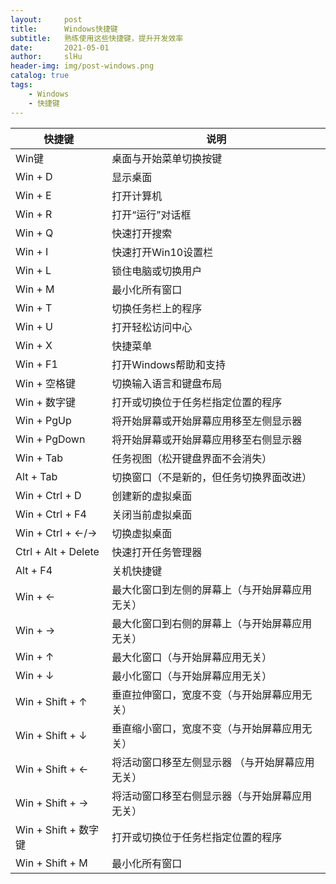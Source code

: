 ```yaml
---
layout:     post
title:      Windows快捷键
subtitle:   熟练使用这些快捷键，提升开发效率
date:       2021-05-01
author:     slHu
header-img: img/post-windows.png
catalog: true
tags:
    - Windows
    - 快捷键
---
```


快捷键 | 说明 
---|---
Win键 | 桌面与开始菜单切换按键
Win + D | 显示桌面
Win + E | 打开计算机
Win + R | 打开“运行”对话框
Win + Q | 快速打开搜索
Win + I | 快速打开Win10设置栏
Win + L | 锁住电脑或切换用户
Win + M | 最小化所有窗口
Win + T | 切换任务栏上的程序
Win + U | 打开轻松访问中心
Win + X | 快捷菜单
Win + F1 | 打开Windows帮助和支持
Win + 空格键 | 切换输入语言和键盘布局
Win + 数字键 | 打开或切换位于任务栏指定位置的程序
Win + PgUp | 将开始屏幕或开始屏幕应用移至左侧显示器
Win + PgDown | 将开始屏幕或开始屏幕应用移至右侧显示器
Win + Tab | 任务视图（松开键盘界面不会消失）
Alt + Tab | 切换窗口（不是新的，但任务切换界面改进）
Win + Ctrl + D | 创建新的虚拟桌面
Win + Ctrl + F4 | 关闭当前虚拟桌面
Win + Ctrl + ←/→ | 切换虚拟桌面
Ctrl + Alt + Delete | 快速打开任务管理器
Alt + F4 | 关机快捷键
Win + ← | 最大化窗口到左侧的屏幕上（与开始屏幕应用无关）
Win + → | 最大化窗口到右侧的屏幕上（与开始屏幕应用无关）
Win + ↑ | 最大化窗口（与开始屏幕应用无关）
Win + ↓ | 最小化窗口（与开始屏幕应用无关）
Win + Shift + ↑ | 垂直拉伸窗口，宽度不变（与开始屏幕应用无关）
Win + Shift + ↓ | 垂直缩小窗口，宽度不变（与开始屏幕应用无关）
Win + Shift + ← | 将活动窗口移至左侧显示器 （与开始屏幕应用无关）
Win + Shift + → | 将活动窗口移至右侧显示器（与开始屏幕应用无关）
Win + Shift + 数字键 | 打开或切换位于任务栏指定位置的程序
Win + Shift + M | 最小化所有窗口
